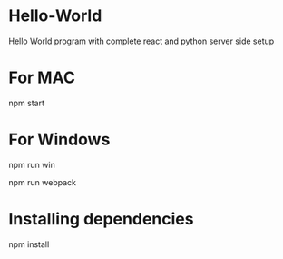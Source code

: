 # Hello-World
Hello World program with complete react and python server side setup

# For MAC

npm start

# For Windows

npm run win

npm run webpack

# Installing dependencies

npm install
